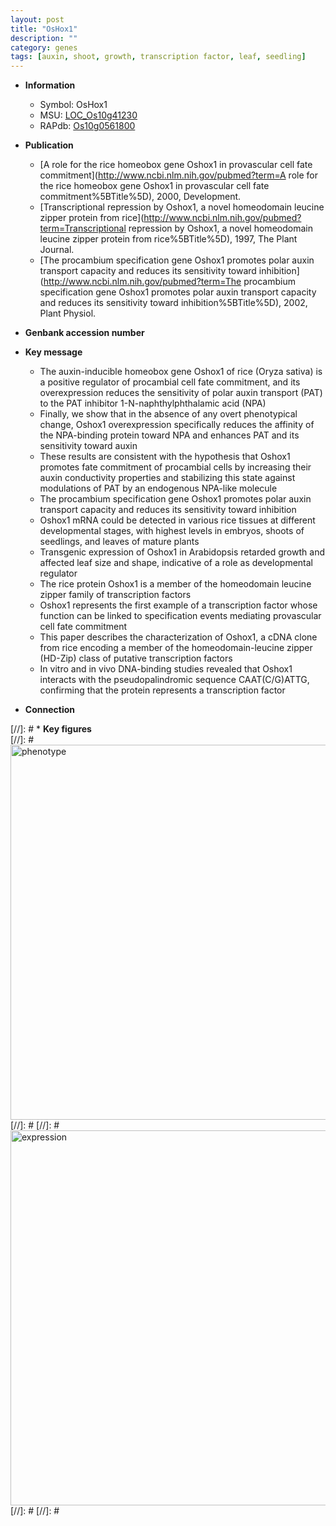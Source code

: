 ```yaml
---
layout: post
title: "OsHox1"
description: ""
category: genes
tags: [auxin, shoot, growth, transcription factor, leaf, seedling]
---
```


* **Information**  
    + Symbol: OsHox1  
    + MSU: [LOC_Os10g41230](http://rice.plantbiology.msu.edu/cgi-bin/ORF_infopage.cgi?orf=LOC_Os10g41230)  
    + RAPdb: [Os10g0561800](http://rapdb.dna.affrc.go.jp/viewer/gbrowse_details/irgsp1?name=Os10g0561800)  

* **Publication**  
    + [A role for the rice homeobox gene Oshox1 in provascular cell fate commitment](http://www.ncbi.nlm.nih.gov/pubmed?term=A role for the rice homeobox gene Oshox1 in provascular cell fate commitment%5BTitle%5D), 2000, Development.
    + [Transcriptional repression by Oshox1, a novel homeodomain leucine zipper protein from rice](http://www.ncbi.nlm.nih.gov/pubmed?term=Transcriptional repression by Oshox1, a novel homeodomain leucine zipper protein from rice%5BTitle%5D), 1997, The Plant Journal.
    + [The procambium specification gene Oshox1 promotes polar auxin transport capacity and reduces its sensitivity toward inhibition](http://www.ncbi.nlm.nih.gov/pubmed?term=The procambium specification gene Oshox1 promotes polar auxin transport capacity and reduces its sensitivity toward inhibition%5BTitle%5D), 2002, Plant Physiol.

* **Genbank accession number**  

* **Key message**  
    + The auxin-inducible homeobox gene Oshox1 of rice (Oryza sativa) is a positive regulator of procambial cell fate commitment, and its overexpression reduces the sensitivity of polar auxin transport (PAT) to the PAT inhibitor 1-N-naphthylphthalamic acid (NPA)
    + Finally, we show that in the absence of any overt phenotypical change, Oshox1 overexpression specifically reduces the affinity of the NPA-binding protein toward NPA and enhances PAT and its sensitivity toward auxin
    + These results are consistent with the hypothesis that Oshox1 promotes fate commitment of procambial cells by increasing their auxin conductivity properties and stabilizing this state against modulations of PAT by an endogenous NPA-like molecule
    + The procambium specification gene Oshox1 promotes polar auxin transport capacity and reduces its sensitivity toward inhibition
    + Oshox1 mRNA could be detected in various rice tissues at different developmental stages, with highest levels in embryos, shoots of seedlings, and leaves of mature plants
    + Transgenic expression of Oshox1 in Arabidopsis retarded growth and affected leaf size and shape, indicative of a role as developmental regulator
    + The rice protein Oshox1 is a member of the homeodomain leucine zipper family of transcription factors
    + Oshox1 represents the first example of a transcription factor whose function can be linked to specification events mediating provascular cell fate commitment
    + This paper describes the characterization of Oshox1, a cDNA clone from rice encoding a member of the homeodomain-leucine zipper (HD-Zip) class of putative transcription factors
    + In vitro and in vivo DNA-binding studies revealed that Oshox1 interacts with the pseudopalindromic sequence CAAT(C/G)ATTG, confirming that the protein represents a transcription factor

* **Connection**  

[//]: # * **Key figures**  
[//]: # <img src="http://funRiceGenes.github.io/images/OsHox1.pheno.png" alt="phenotype"  style="width: 600px;"/>
[//]: # 
[//]: # <img src="http://funRiceGenes.github.io/images/OsHox1.exp.png" alt="expression"  style="width: 600px;"/>
[//]: # 
[//]: # 
